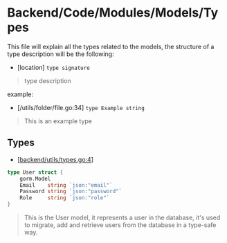 # Backend/Code/Modules/Models/Types

This file will explain all the types related to the models, the structure of
a type description will be the following:

- \[location\] `type signature`

> type description

example:

- \[/utils/folder/file.go:34\] `type Example string`

> This is an example type

## Types

- \[[backend/utils/types.go:4](../../../../../backend/utils/types.go#L4)\]

```go
type User struct {
    gorm.Model
    Email    string `json:"email"`
    Password string `json:"password"`
    Role     string `json:"role"`
}
```

> This is the User model, it represents a user in the database, it's used to
> migrate, add and retrieve users from the database in a type-safe way.
